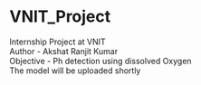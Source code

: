 # VNIT_Project
Internship Project at VNIT
<br>
Author - Akshat Ranjit Kumar 
<br>
Objective - Ph detection using dissolved Oxygen
<br>
The model will be uploaded shortly 
 
